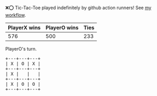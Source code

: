 :x::o: Tic-Tac-Toe played indefinitely by github action runners! See [my workflow](.github/workflows/play.yaml).

|PlayerX wins|PlayerO wins|Ties|
|-|-|-|
|576|500|233|

PlayerO's turn.

<pre>
+---+---+---+
| X | O | X |
+---+---+---+
| X |   |   |
+---+---+---+
| X | O | O |
+---+---+---+
</pre>